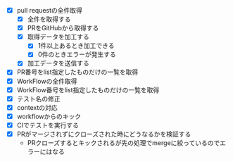 - [x] pull requestの全件取得
  - [x] 全件を取得する
  - [x] PRをGitHubから取得する
  - [x] 取得データを加工する
    - [x] 1件以上あるとき加工できる
    - [x] 0件のときエラーが発生する
  - [x] 加工データを送信する
- [x] PR番号をlist指定したものだけの一覧を取得
- [x] WorkFlowの全件取得
- [x] WorkFlow番号をlist指定したものだけの一覧を取得
- [x] テスト名の修正
- [x] contextの対応
- [x] workflowからのキック
- [x] CIでテストを実行する
- [x] PRがマージされずにクローズされた時にどうなるかを検証する
  - PRクローズするとキックされるが先の処理でmergeに絞っているのでエラーにはなる





